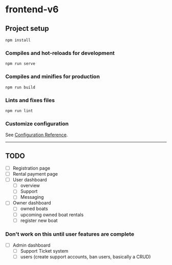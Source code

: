 # frontend-v6

## Project setup

```
npm install
```

### Compiles and hot-reloads for development

```
npm run serve
```

### Compiles and minifies for production

```
npm run build
```

### Lints and fixes files

```
npm run lint
```

### Customize configuration

See [Configuration Reference](https://cli.vuejs.org/config/).

---

## TODO

- [ ] Registration page
- [ ] Rental payment page
- [ ] User dashboard
  - [ ] overview
  - [ ] Support
  - [ ] Messaging
- [ ] Owner dashboard
  - [ ] owned boats
  - [ ] upcoming owned boat rentals
  - [ ] register new boat

### Don't work on this until user features are complete

- [ ] Admin dashboard
  - [ ] Support Ticket system
  - [ ] users (create support accounts, ban users, basically a CRUD)
